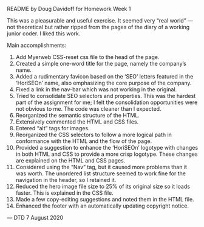 README by Doug Davidoff for Homework Week 1

This was a pleasurable and useful exercise. It seemed very “real world” — not theoretical but rather ripped from the pages of the diary of a working junior coder. I liked this work.

Main accomplishments:
1. Add Myerweb CSS-reset css file to the head of the page.
2. Created a simple one-word title for the page, namely the company’s name.
3. Added a rudimentary favicon based on the ‘SEO’ letters featured in the ‘HoriSEOn’ name, also emphasizing the core purpose of the company.
4. Fixed a link in the nav-bar which was not working in the original.
5. Tried to consolidate SEO selectors and properties. This was the hardest part of the assignment for me; I felt the consolidation opportunities were not obvious to me. The code was cleaner than I expected.
6. Reorganized the semantic structure of the HTML.
7. Extensively commented the HTML and CSS files.
8. Entered “alt” tags for images.
9. Reorganized the CSS selectors to follow a more logical path in conformance with the HTML and the flow of the page.
10. Provided a suggestion to enhance the ‘HoriSEOn’ logotype with changes in both HTML and CSS to provide a more crisp logotype. These changes are explained on the HTML and CSS pages.
11. Considered using the “Nav” tag, but it caused more problems than it was worth. The unordered list structure seemed to work fine for the navigation in the header, so I retained it.
12. Reduced the hero image file size to 25% of its original size so it loads faster. This is explained in the CSS file.
13. Made a few copy-editing suggestions and noted them in the HTML file.
14. Enhanced the footer with an automatically updating copyright notice.

— DTD
7 August 2020
